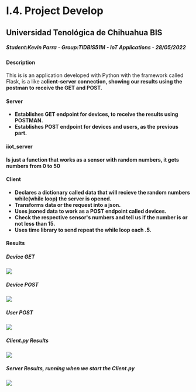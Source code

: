 <h1>I.4. Project Develop</h1>
<h2>Universidad Tenológica de Chihuahua BIS</h2>
<h5><i>Student:Kevin Parra - Group:TIDBIS51M - IoT Applications - 28/05/2022</i></h5>

<h4>Description</h4>
<p>This is is an application developed with Python with the framework called Flask, is a like a<b>client-server connection, showing our results using the postman to receive the GET and POST.</p>

<h4>Server</h4>
<ul>
  <li>Establishes GET endpoint for devices, to receive the results using POSTMAN.</li>
  <li>Establishes POST endpoint for devices and users, as the previous part.</li>
</ul>

<h4>iiot_server</h4>
<p>Is just a function that works as a sensor with random numbers, it gets numbers from 0 to 50</p>

<h4>Client</h4>
<ul>
  <li>Declares a dictionary called data that will recieve the random numbers while(while loop) the server is opened.</li>
  <li>Transforms data or the request into a json.</li>
  <li>Uses jsoned data to work as a POST endpoint called devices.</li>
  <li>Check the respective sensor's numbers and tell us if the number is or not less than 15.</li>
  <li>Uses time library to send repeat the while loop each .5.</li>
</ul>

<h4>Results</h4>

<h5>Device GET</h5>
<img src="https://user-images.githubusercontent.com/81264746/170850089-232f22cc-fa70-42fb-8f9e-566ed7d3aa82.png"/>

<h5>Device POST</h5>
<img src="https://user-images.githubusercontent.com/81264746/170850106-83163a3b-87ae-46aa-9c8d-8492b5339f64.png"/>

<h5>User POST</h5>
<img src="https://user-images.githubusercontent.com/81264746/170850124-20f4951f-8c02-458c-9547-8c20cf2b61da.png"/>

<h5>Client.py Results</h5>
<img src="https://user-images.githubusercontent.com/81264746/170850138-08fa18fa-e401-4f9c-becd-a3f656055a47.png"/>

<h5>Server Results, running when we start the Client.py</h5>
<img src="https://user-images.githubusercontent.com/81264746/170850160-1428dc30-aae9-4e1f-a229-f302e824e997.png"/>

